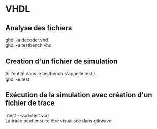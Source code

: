 # VHDL
## Analyse des fichiers
ghdl -a decoder.vhd  
ghdl -a testbench.vhd  
## Creation d'un fichier de simulation
Si l'entité dans le testbench s'appelle test :  
ghdl -e test
## Exécution de la simulation avec création d'un fichier de trace
./test --vcd=test.vcd  
La trace peut ensuite être visualisée dans gtkwave
